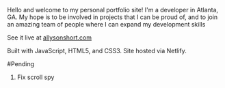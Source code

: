 Hello and welcome to my personal portfolio site! I'm a developer in Atlanta, GA. My hope is to be involved in projects that I can be proud of, and to join an amazing team of people where I can expand my development skills

See it live at [allysonshort.com](https://www.allysonshort.com/)

Built with JavaScript, HTML5, and CSS3. Site hosted via Netlify.













#Pending
1. Fix scroll spy
